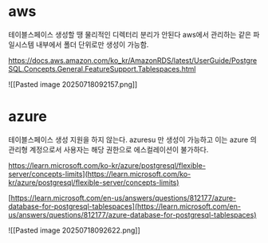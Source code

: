


# aws
테이블스페이스 생성할 땡 물리적인 디렉터리 분리가 안된다
aws에서 관리하는 같은 파일시스템 내부에서 폴더 단위로만 생성이 가능함.


https://docs.aws.amazon.com/ko_kr/AmazonRDS/latest/UserGuide/PostgreSQL.Concepts.General.FeatureSupport.Tablespaces.html

![[Pasted image 20250718092157.png]]

# azure
테이블스페이스 생성 지원을 하지 않는다.
azuresu 만 생성이 가능하고 이는 azure 의 관리형 계정으로서
사용자는 해당 권한으로 에스컬레이션이 불가하다.

https://learn.microsoft.com/ko-kr/azure/postgresql/flexible-server/concepts-limits](https://learn.microsoft.com/ko-kr/azure/postgresql/flexible-server/concepts-limits)

[https://learn.microsoft.com/en-us/answers/questions/812177/azure-database-for-postgresql-tablespaces](https://learn.microsoft.com/en-us/answers/questions/812177/azure-database-for-postgresql-tablespaces)



![[Pasted image 20250718092622.png]]


